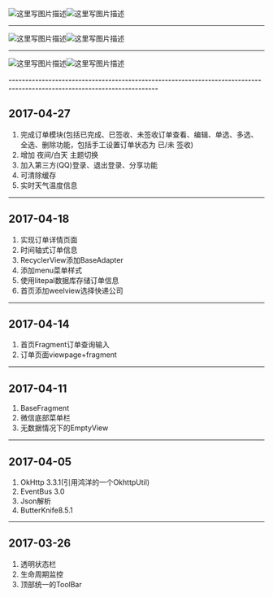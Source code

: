 ![这里写图片描述](http://img.blog.csdn.net/20170427215859131?watermark/2/text/aHR0cDovL2Jsb2cuY3Nkbi5uZXQvdTAxMjUzNDgzMQ==/font/5a6L5L2T/fontsize/400/fill/I0JBQkFCMA==/dissolve/70/gravity/SouthEast)![这里写图片描述](http://img.blog.csdn.net/20170427215910952?watermark/2/text/aHR0cDovL2Jsb2cuY3Nkbi5uZXQvdTAxMjUzNDgzMQ==/font/5a6L5L2T/fontsize/400/fill/I0JBQkFCMA==/dissolve/70/gravity/SouthEast)


----------


![这里写图片描述](http://img.blog.csdn.net/20170427220250668?watermark/2/text/aHR0cDovL2Jsb2cuY3Nkbi5uZXQvdTAxMjUzNDgzMQ==/font/5a6L5L2T/fontsize/400/fill/I0JBQkFCMA==/dissolve/70/gravity/SouthEast)![这里写图片描述](http://img.blog.csdn.net/20170427220301699?watermark/2/text/aHR0cDovL2Jsb2cuY3Nkbi5uZXQvdTAxMjUzNDgzMQ==/font/5a6L5L2T/fontsize/400/fill/I0JBQkFCMA==/dissolve/70/gravity/SouthEast)


----------


![这里写图片描述](http://img.blog.csdn.net/20170427220309106?watermark/2/text/aHR0cDovL2Jsb2cuY3Nkbi5uZXQvdTAxMjUzNDgzMQ==/font/5a6L5L2T/fontsize/400/fill/I0JBQkFCMA==/dissolve/70/gravity/SouthEast)![这里写图片描述](http://img.blog.csdn.net/20170427220423283?watermark/2/text/aHR0cDovL2Jsb2cuY3Nkbi5uZXQvdTAxMjUzNDgzMQ==/font/5a6L5L2T/fontsize/400/fill/I0JBQkFCMA==/dissolve/70/gravity/SouthEast)


**-------------------------------------------------------------------------------------------------------------------------**





2017-04-27
----------

 1. 完成订单模块(包括已完成、已签收、未签收订单查看、编辑、单选、多选、全选、删除功能，包括手工设置订单状态为 已/未 签收)
 2. 增加 夜间/白天 主题切换
 3. 加入第三方(QQ)登录、退出登录、分享功能
 4. 可清除缓存
 5. 实时天气温度信息

 
----------


2017-04-18
----------

 1. 实现订单详情页面
 2. 时间轴式订单信息
 3. RecyclerView添加BaseAdapter
 4. 添加menu菜单样式
 5. 使用litepal数据库存储订单信息
 6. 首页添加weelview选择快递公司

 
----------
 
 
2017-04-14
----------

 1. 首页Fragment订单查询输入
 2. 订单页面viewpage+fragment 

 
----------
 
 
2017-04-11
----------

 1. BaseFragment 
 2. 微信底部菜单栏  
 3. 无数据情况下的EmptyView 

 
----------
 
 
2017-04-05
----------

 1. OkHttp 3.3.1(引用鸿洋的一个OkhttpUtil) 
 2. EventBus 3.0  
 3. Json解析 
 4.  ButterKnife8.5.1


----------


2017-03-26
----------

 1. 透明状态栏 
 2. 生命周期监控 
 3. 顶部统一的ToolBar
